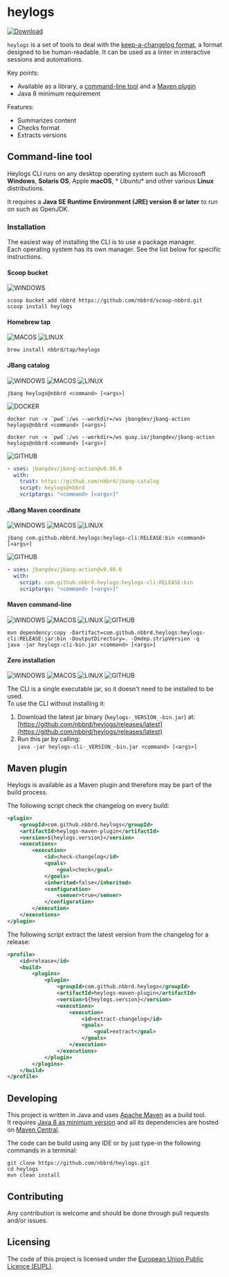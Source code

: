 # heylogs

[![Download](https://img.shields.io/github/release/nbbrd/heylogs.svg)](https://github.com/nbbrd/heylogs/releases/latest)

`heylogs` is a set of tools to deal with the [keep-a-changelog format](https://keepachangelog.com),
a format designed to be human-readable.
It can be used as a linter in interactive sessions and automations.

Key points:

- Available as a library, a [command-line tool](#installation) and a [Maven plugin](#maven-plugin)
- Java 8 minimum requirement

Features:

- Summarizes content
- Checks format
- Extracts versions

## Command-line tool

Heylogs CLI runs on any desktop operating system such as Microsoft **Windows**, **Solaris OS**, Apple **macOS**, *
*Ubuntu** and other various **Linux** distributions.

It requires a **Java SE Runtime Environment (JRE) version 8 or later** to run on such as OpenJDK.

### Installation

The easiest way of installing the CLI is to use a package manager.  
Each operating system has its own manager. See the list below for specific instructions.

#### Scoop bucket

![WINDOWS]

```shell
scoop bucket add nbbrd https://github.com/nbbrd/scoop-nbbrd.git
scoop install heylogs
```

#### Homebrew tap

![MACOS] ![LINUX]

```shell
brew install nbbrd/tap/heylogs
```

#### JBang catalog

![WINDOWS] ![MACOS] ![LINUX]

```shell
jbang heylogs@nbbrd <command> [<args>]
```

![DOCKER]

```shell
docker run -v `pwd`:/ws --workdir=/ws jbangdev/jbang-action heylogs@nbbrd <command> [<args>]
```

```shell
docker run -v `pwd`:/ws --workdir=/ws quay.io/jbangdev/jbang-action heylogs@nbbrd <command> [<args>]
```

![GITHUB]

```yml
- uses: jbangdev/jbang-action@v0.98.0
  with:
    trust: https://github.com/nbbrd/jbang-catalog
    script: heylogs@nbbrd
    scriptargs: "<command> [<args>]"
```

#### JBang Maven coordinate

![WINDOWS] ![MACOS] ![LINUX]

```shell
jbang com.github.nbbrd.heylogs:heylogs-cli:RELEASE:bin <command> [<args>]
```

![GITHUB]

```yml
- uses: jbangdev/jbang-action@v0.98.0
  with:
    script: com.github.nbbrd.heylogs:heylogs-cli:RELEASE:bin
    scriptargs: "<command> [<args>]"
```

#### Maven command-line

![WINDOWS] ![MACOS] ![LINUX] ![GITHUB]

```shell
mvn dependency:copy -Dartifact=com.github.nbbrd.heylogs:heylogs-cli:RELEASE:jar:bin -DoutputDirectory=. -Dmdep.stripVersion -q
java -jar heylogs-cli-bin.jar <command> [<args>]
```

#### Zero installation

![WINDOWS] ![MACOS] ![LINUX] ![GITHUB]

The CLI is a single executable jar, so it doesn't need to be installed to be used.  
To use the CLI without installing it:

1. Download the latest jar binary (`heylogs-_VERSION_-bin.jar`) at:  
   [https://github.com/nbbrd/heylogs/releases/latest](https://github.com/nbbrd/heylogs/releases/latest)
2. Run this jar by calling:  
   `java -jar heylogs-cli-_VERSION_-bin.jar <command> [<args>]`

## Maven plugin

Heylogs is available as a Maven plugin and therefore may be part of the build process.

The following script check the changelog on every build:

```xml
<plugin>
    <groupId>com.github.nbbrd.heylogs</groupId>
    <artifactId>heylogs-maven-plugin</artifactId>
    <version>${heylogs.version}</version>
    <executions>
        <execution>
            <id>check-changelog</id>
            <goals>
                <goal>check</goal>
            </goals>
            <inherited>false</inherited>
            <configuration>
                <semver>true</semver>
            </configuration>
        </execution>
    </executions>
</plugin>
```

The following script extract the latest version from the changelog for a release:

```xml
<profile>
    <id>release</id>
    <build>
        <plugins>
            <plugin>
                <groupId>com.github.nbbrd.heylogs</groupId>
                <artifactId>heylogs-maven-plugin</artifactId>
                <version>${heylogs.version}</version>
                <executions>
                    <execution>
                        <id>extract-changelog</id>
                        <goals>
                            <goal>extract</goal>
                        </goals>
                    </execution>
                </executions>
            </plugin>
        </plugins>
    </build>
</profile>
```

## Developing

This project is written in Java and uses [Apache Maven](https://maven.apache.org/) as a build tool.  
It requires [Java 8 as minimum version](https://whichjdk.com/) and all its dependencies are hosted
on [Maven Central](https://search.maven.org/).

The code can be build using any IDE or by just type-in the following commands in a terminal:

```shell
git clone https://github.com/nbbrd/heylogs.git
cd heylogs
mvn clean install
```

## Contributing

Any contribution is welcome and should be done through pull requests and/or issues.

## Licensing

The code of this project is licensed under
the [European Union Public Licence (EUPL)](https://joinup.ec.europa.eu/page/eupl-text-11-12).

[WINDOWS]: https://img.shields.io/badge/-WINDOWS-068C09

[MACOS]: https://img.shields.io/badge/-MACOS-5319E7

[LINUX]: https://img.shields.io/badge/-LINUX-BC0250

[DOCKER]: https://img.shields.io/badge/-DOCKER-E2BC4A

[GITHUB]: https://img.shields.io/badge/-GITHUB-e4e669

[MAVEN]: https://img.shields.io/badge/-MAVEN-e4e669

[GRADLE]: https://img.shields.io/badge/-GRADLE-F813F7

